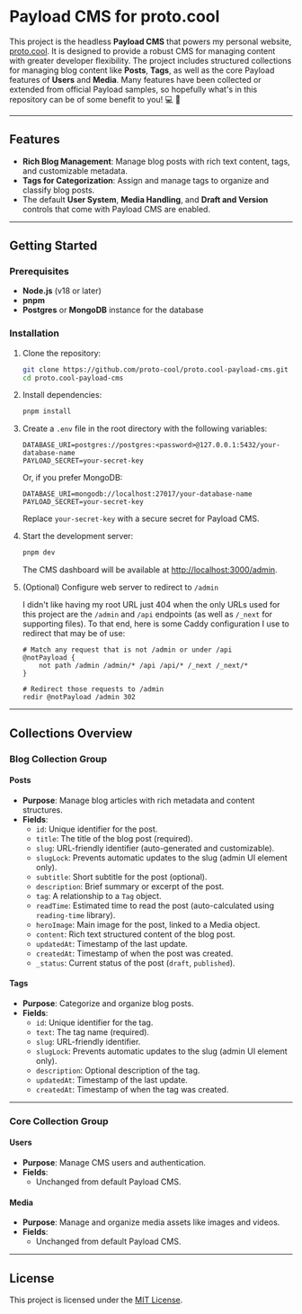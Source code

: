 # Payload CMS for proto.cool

This project is the headless **Payload CMS** that powers my personal website, [proto.cool](https://proto.cool). It is designed to provide a robust CMS for managing content with greater developer flexibility. The project includes structured collections for managing blog content like **Posts**, **Tags**, as well as the core Payload features of **Users** and **Media**. Many features have been collected or extended from official Payload samples, so hopefully what's in this repository can be of some benefit to you! 💻 🚀

---

## Features

- **Rich Blog Management**: Manage blog posts with rich text content, tags, and customizable metadata.
- **Tags for Categorization**: Assign and manage tags to organize and classify blog posts.
- The default **User System**, **Media Handling**, and **Draft and Version** controls that come with Payload CMS are enabled.

---

## Getting Started

### Prerequisites

- **Node.js** (v18 or later)
- **pnpm**
- **Postgres** or **MongoDB** instance for the database

### Installation

1. Clone the repository:

    ```bash
    git clone https://github.com/proto-cool/proto.cool-payload-cms.git
    cd proto.cool-payload-cms
    ```

2. Install dependencies:

    ```bash
    pnpm install
    ```

3. Create a `.env` file in the root directory with the following variables:

    ```env
    DATABASE_URI=postgres://postgres:<password>@127.0.0.1:5432/your-database-name
    PAYLOAD_SECRET=your-secret-key
    ```

    Or, if you prefer MongoDB:

    ```env
    DATABASE_URI=mongodb://localhost:27017/your-database-name
    PAYLOAD_SECRET=your-secret-key
    ```

    Replace `your-secret-key` with a secure secret for Payload CMS.

4. Start the development server:

    ```bash
    pnpm dev
    ```

    The CMS dashboard will be available at [http://localhost:3000/admin](http://localhost:3000/admin).

5. (Optional) Configure web server to redirect to `/admin`

   I didn't like having my root URL just 404 when the only URLs used for this project are the `/admin` and `/api` endpoints (as well as `/_next` for supporting files). To that end, here is some Caddy configuration I use to redirect that may be of use:

   ```text
   # Match any request that is not /admin or under /api
   @notPayload {
       not path /admin /admin/* /api /api/* /_next /_next/*
   }
   
   # Redirect those requests to /admin
   redir @notPayload /admin 302
   ```
   
---

## Collections Overview

### Blog Collection Group

#### Posts

- **Purpose**: Manage blog articles with rich metadata and content structures.
- **Fields**:
    - `id`: Unique identifier for the post.
    - `title`: The title of the blog post (required).
    - `slug`: URL-friendly identifier (auto-generated and customizable).
    - `slugLock`: Prevents automatic updates to the slug (admin UI element only).
    - `subtitle`: Short subtitle for the post (optional).
    - `description`: Brief summary or excerpt of the post.
    - `tag`: A relationship to a `Tag` object.
    - `readTime`: Estimated time to read the post (auto-calculated using `reading-time` library).
    - `heroImage`: Main image for the post, linked to a Media object.
    - `content`: Rich text structured content of the blog post.
    - `updatedAt`: Timestamp of the last update.
    - `createdAt`: Timestamp of when the post was created.
    - `_status`: Current status of the post (`draft`, `published`).

#### Tags

- **Purpose**: Categorize and organize blog posts.
- **Fields**:
    - `id`: Unique identifier for the tag.
    - `text`: The tag name (required).
    - `slug`: URL-friendly identifier.
    - `slugLock`: Prevents automatic updates to the slug (admin UI element only).
    - `description`: Optional description of the tag.
    - `updatedAt`: Timestamp of the last update.
    - `createdAt`: Timestamp of when the tag was created.

---

### Core Collection Group

#### Users

- **Purpose**: Manage CMS users and authentication.
- **Fields**:
    - Unchanged from default Payload CMS.

#### Media

- **Purpose**: Manage and organize media assets like images and videos.
- **Fields**:
    - Unchanged from default Payload CMS.

---

## License

This project is licensed under the [MIT License](LICENSE).
